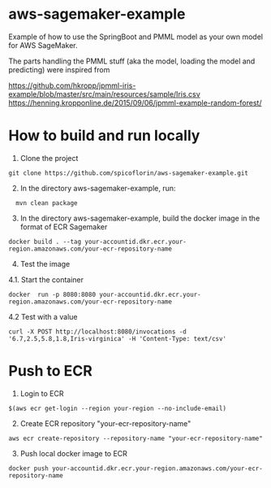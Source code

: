 # aws-sagemaker-example
Example of how to use the SpringBoot and PMML model as your own model for AWS SageMaker.

The parts handling the PMML stuff (aka the model, loading the model and predicting) were inspired from

https://github.com/hkropp/jpmml-iris-example/blob/master/src/main/resources/sample/Iris.csv
https://henning.kropponline.de/2015/09/06/jpmml-example-random-forest/

# How to build and run locally
1. Clone the project
```
git clone https://github.com/spicoflorin/aws-sagemaker-example.git
```
2. In the directory aws-sagemaker-example, run:
```  
  mvn clean package
```  
3. In the directory aws-sagemaker-example, build the docker image in the format of ECR Sagemaker  
```
docker build . --tag your-accountid.dkr.ecr.your-region.amazonaws.com/your-ecr-repository-name
```
4. Test the image

4.1. Start the container 
```
docker  run -p 8080:8080 your-accountid.dkr.ecr.your-region.amazonaws.com/your-ecr-repository-name
```
4.2 Test with a value
```
curl -X POST http://localhost:8080/invocations -d '6.7,2.5,5.8,1.8,Iris-virginica' -H 'Content-Type: text/csv'
```
# Push to ECR
1. Login to ECR
```
$(aws ecr get-login --region your-region --no-include-email)
```
2. Create ECR repository "your-ecr-repository-name"
```
aws ecr create-repository --repository-name "your-ecr-repository-name"
```
3. Push local docker image to ECR
```
docker push your-accountid.dkr.ecr.your-region.amazonaws.com/your-ecr-repository-name
```
